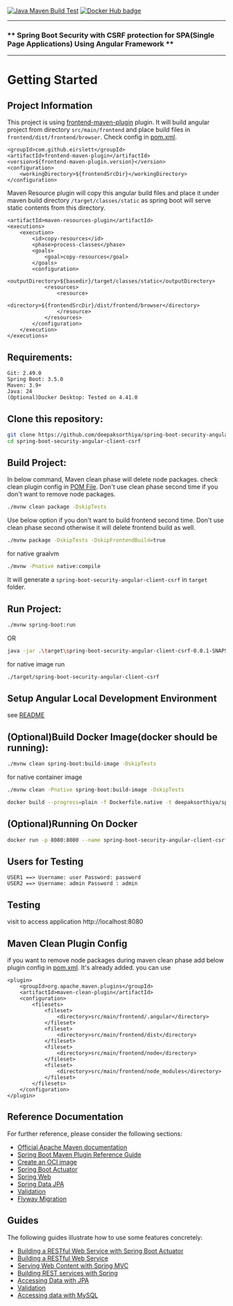 [![Java Maven Build Test](https://github.com/deepaksorthiya/spring-boot-security-angular-client-csrf/actions/workflows/maven-build.yml/badge.svg)](https://github.com/deepaksorthiya/spring-boot-security-angular-client-csrf/actions/workflows/maven-build.yml)
[![Docker Hub badge][dockerhub-badge]][dockerhub]

[dockerhub-badge]: https://img.shields.io/docker/pulls/deepaksorthiya/spring-boot-security-angular-client-csrf

[dockerhub]: https://hub.docker.com/repository/docker/deepaksorthiya/spring-boot-security-angular-client-csrf

---

### ** Spring Boot Security with CSRF protection for SPA(Single Page Applications) Using Angular Framework **

---

# Getting Started

## Project Information

This project is using [frontend-maven-plugin](https://github.com/eirslett/frontend-maven-plugin) plugin.
It will build angular project from directory ```src/main/frontend``` and place build files in
```frontend/dist/frontend/browser```. Check config in [pom.xml](pom.xml).

```
<groupId>com.github.eirslett</groupId>
<artifactId>frontend-maven-plugin</artifactId>
<version>${frontend-maven-plugin.version}</version>
<configuration>
    <workingDirectory>${frontendSrcDir}</workingDirectory>
</configuration>
```

Maven Resource plugin will copy this angular build files and
place it under maven build directory ```/target/classes/static``` as spring boot
will serve static contents from this directory.

```
<artifactId>maven-resources-plugin</artifactId>
<executions>
    <execution>
        <id>copy-resources</id>
        <phase>process-classes</phase>
        <goals>
            <goal>copy-resources</goal>
        </goals>
        <configuration>
            <outputDirectory>${basedir}/target/classes/static</outputDirectory>
            <resources>
                <resource>
                    <directory>${frontendSrcDir}/dist/frontend/browser</directory>
                </resource>
            </resources>
        </configuration>
    </execution>
</executions>
```

## Requirements:

```
Git: 2.49.0
Spring Boot: 3.5.0
Maven: 3.9+
Java: 24
(Optional)Docker Desktop: Tested on 4.41.0
```

## Clone this repository:

```bash
git clone https://github.com/deepaksorthiya/spring-boot-security-angular-client-csrf.git
cd spring-boot-security-angular-client-csrf
```

## Build Project:

In below command, Maven clean phase will delete node packages. check clean plugin config
in [POM File](pom.xml). Don't use clean phase second time if you don't want to remove node packages.

```bash
./mvnw clean package -DskipTests
```

Use below option if you don't want to build frontend second time.
Don't use clean phase second otherwise it will delete frontend build as well.

```bash
./mvnw package -DskipTests -DskipFrontendBuild=true
```

for native graalvm

```bash
./mvnw -Pnative native:compile
```

It will generate a ```spring-boot-security-angular-client-csrf``` in ```target``` folder.

## Run Project:

```bash
./mvnw spring-boot:run
```

OR

```bash
java -jar .\target\spring-boot-security-angular-client-csrf-0.0.1-SNAPSHOT.jar
```

for native image run

```bash
./target/spring-boot-security-angular-client-csrf
```

## Setup Angular Local Development Environment

see [README](src/main/frontend/README.md)

## (Optional)Build Docker Image(docker should be running):

```bash
./mvnw clean spring-boot:build-image -DskipTests
```

for native container image

```bash
./mvnw clean -Pnative spring-boot:build-image -DskipTests
```

```bash
docker build --progress=plain -f Dockerfile.native -t deepaksorthiya/spring-boot-security-angular-client-csrf .
```

## (Optional)Running On Docker

```bash
docker run -p 8080:8080 --name spring-boot-security-angular-client-csrf deepaksorthiya/spring-boot-security-angular-client-csrf
```

## Users for Testing

```
USER1 ==> Username: user Password: password
USER2 ==> Username: admin Password : admin
```

## Testing

visit to access application
http://localhost:8080

## Maven Clean Plugin Config

if you want
to remove node packages during maven clean phase
add below plugin config in [pom.xml](pom.xml). It's already added.
you can use

```
<plugin>
    <groupId>org.apache.maven.plugins</groupId>
    <artifactId>maven-clean-plugin</artifactId>
    <configuration>
        <filesets>
            <fileset>
                <directory>src/main/frontend/.angular</directory>
            </fileset>
            <fileset>
                <directory>src/main/frontend/dist</directory>
            </fileset>
            <fileset>
                <directory>src/main/frontend/node</directory>
            </fileset>
            <fileset>
                <directory>src/main/frontend/node_modules</directory>
            </fileset>
        </filesets>
    </configuration>
</plugin>
```

## Reference Documentation

For further reference, please consider the following sections:

* [Official Apache Maven documentation](https://maven.apache.org/guides/index.html)
* [Spring Boot Maven Plugin Reference Guide](https://docs.spring.io/spring-boot/maven-plugin)
* [Create an OCI image](https://docs.spring.io/spring-boot/maven-plugin/build-image.html)
* [Spring Boot Actuator](https://docs.spring.io/spring-boot/reference/actuator/index.html)
* [Spring Web](https://docs.spring.io/spring-boot/reference/web/servlet.html)
* [Spring Data JPA](https://docs.spring.io/spring-boot/reference/data/sql.html#data.sql.jpa-and-spring-data)
* [Validation](https://docs.spring.io/spring-boot//io/validation.html)
* [Flyway Migration](https://docs.spring.io/spring-boot/how-to/data-initialization.html#howto.data-initialization.migration-tool.flyway)

## Guides

The following guides illustrate how to use some features concretely:

* [Building a RESTful Web Service with Spring Boot Actuator](https://spring.io/guides/gs/actuator-service/)
* [Building a RESTful Web Service](https://spring.io/guides/gs/rest-service/)
* [Serving Web Content with Spring MVC](https://spring.io/guides/gs/serving-web-content/)
* [Building REST services with Spring](https://spring.io/guides/tutorials/rest/)
* [Accessing Data with JPA](https://spring.io/guides/gs/accessing-data-jpa/)
* [Validation](https://spring.io/guides/gs/validating-form-input/)
* [Accessing data with MySQL](https://spring.io/guides/gs/accessing-data-mysql/)


